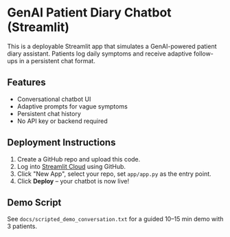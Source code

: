 
# GenAI Patient Diary Chatbot (Streamlit)

This is a deployable Streamlit app that simulates a GenAI-powered patient diary assistant. Patients log daily symptoms and receive adaptive follow-ups in a persistent chat format.

## Features
- Conversational chatbot UI
- Adaptive prompts for vague symptoms
- Persistent chat history
- No API key or backend required

## Deployment Instructions

1. Create a GitHub repo and upload this code.
2. Log into [Streamlit Cloud](https://streamlit.io/cloud) using GitHub.
3. Click "New App", select your repo, set `app/app.py` as the entry point.
4. Click **Deploy** – your chatbot is now live!

## Demo Script
See `docs/scripted_demo_conversation.txt` for a guided 10–15 min demo with 3 patients.
